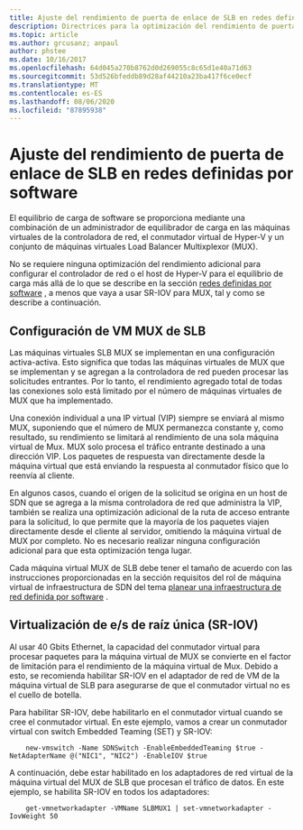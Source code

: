 ```yaml
---
title: Ajuste del rendimiento de puerta de enlace de SLB en redes definidas por software
description: Directrices para la optimización del rendimiento de puerta de enlace de SLB en redes SDN
ms.topic: article
ms.author: grcusanz; anpaul
author: phstee
ms.date: 10/16/2017
ms.openlocfilehash: 64d045a270b8762d0d269055c8c65d1e40a71d63
ms.sourcegitcommit: 53d526bfeddb89d28af44210a23ba417f6ce0ecf
ms.translationtype: MT
ms.contentlocale: es-ES
ms.lasthandoff: 08/06/2020
ms.locfileid: "87895938"
---
```

# <a name="slb-gateway-performance-tuning-in-software-defined-networks"></a>Ajuste del rendimiento de puerta de enlace de SLB en redes definidas por software

El equilibrio de carga de software se proporciona mediante una combinación de un administrador de equilibrador de carga en las máquinas virtuales de la controladora de red, el conmutador virtual de Hyper-V y un conjunto de máquinas virtuales Load Balancer Multixplexor (MUX).

No se requiere ninguna optimización del rendimiento adicional para configurar el controlador de red o el host de Hyper-V para el equilibrio de carga más allá de lo que se describe en la sección [redes definidas por software](index.md) , a menos que vaya a usar SR-IOV para MUX, tal y como se describe a continuación.

## <a name="slb-mux-vm-configuration"></a>Configuración de VM MUX de SLB

Las máquinas virtuales SLB MUX se implementan en una configuración activa-activa.  Esto significa que todas las máquinas virtuales de MUX que se implementan y se agregan a la controladora de red pueden procesar las solicitudes entrantes.  Por lo tanto, el rendimiento agregado total de todas las conexiones solo está limitado por el número de máquinas virtuales de MUX que ha implementado.

Una conexión individual a una IP virtual (VIP) siempre se enviará al mismo MUX, suponiendo que el número de MUX permanezca constante y, como resultado, su rendimiento se limitará al rendimiento de una sola máquina virtual de Mux.  MUX solo procesa el tráfico entrante destinado a una dirección VIP.  Los paquetes de respuesta van directamente desde la máquina virtual que está enviando la respuesta al conmutador físico que lo reenvía al cliente.

En algunos casos, cuando el origen de la solicitud se origina en un host de SDN que se agrega a la misma controladora de red que administra la VIP, también se realiza una optimización adicional de la ruta de acceso entrante para la solicitud, lo que permite que la mayoría de los paquetes viajen directamente desde el cliente al servidor, omitiendo la máquina virtual de MUX por completo.  No es necesario realizar ninguna configuración adicional para que esta optimización tenga lugar.

Cada máquina virtual MUX de SLB debe tener el tamaño de acuerdo con las instrucciones proporcionadas en la sección requisitos del rol de máquina virtual de infraestructura de SDN del tema [planear una infraestructura de red definida por software](../../../../networking/sdn/plan/Plan-a-Software-Defined-Network-Infrastructure.md) .

## <a name="single-root-io-virtualization-sr-iov"></a>Virtualización de e/s de raíz única (SR-IOV)

Al usar 40 Gbits Ethernet, la capacidad del conmutador virtual para procesar paquetes para la máquina virtual de MUX se convierte en el factor de limitación para el rendimiento de la máquina virtual de Mux.  Debido a esto, se recomienda habilitar SR-IOV en el adaptador de red de VM de la máquina virtual de SLB para asegurarse de que el conmutador virtual no es el cuello de botella.

Para habilitar SR-IOV, debe habilitarlo en el conmutador virtual cuando se cree el conmutador virtual.  En este ejemplo, vamos a crear un conmutador virtual con switch Embedded Teaming (SET) y SR-IOV:
``` syntax
    new-vmswitch -Name SDNSwitch -EnableEmbeddedTeaming $true -NetAdapterName @("NIC1", "NIC2") -EnableIOV $true
```
A continuación, debe estar habilitado en los adaptadores de red virtual de la máquina virtual del MUX de SLB que procesan el tráfico de datos.  En este ejemplo, se habilita SR-IOV en todos los adaptadores:
``` syntax
    get-vmnetworkadapter -VMName SLBMUX1 | set-vmnetworkadapter -IovWeight 50
```
